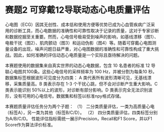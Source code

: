 # 赛题2 可穿戴12导联动态心电质量评估

心电图（ECG）因其无创性、成本低和使用方便等优势已成为心血管疾病广泛采用的诊断工具，而心电数据的准确性和可靠性取决于记录的质量，这对于专家诊断和数据挖掘至关重要。然而，心电信号极易受到噪声的影响，如基线漂移（图1）、电极干扰（图2）、肌肉颤动（图3）和运动伪影（图4）等。随着可穿戴心电图测量设备的出现，噪声问题日益严重，对心电图数据的准确性和可靠性构成了重大挑战。因此，如何准确的评估动态心电质量是一个实际且亟待解决的问题。




本赛题使用的数据集来自真实世界的动态心电数据，包含 10 名患者的标准 12 导联心电图共100条。这些心电信号的采样频率为 100 Hz，并被分割为每条10 秒。数据集标签根据波形可见度分为四类： A 类代表所有波形清晰可见，无基线漂移，采集质量高。B 类表示存在 1-3 个干扰心跳，但不会对诊断产生重大影响。C 类表示能识别 50%以上的波形，对诊断有部分影响。D 类表示完全无法识别波形，没有可用的心电信号。数据集和标签以标准npy格式存储。

本赛题质量评估任务分为两个子题：
（1）	二分类质量评估，一类为高质量心电（标签A），另一类为其他（标签B/C/D）。
（2）	四分类质量评估，四类标签分别为A/B/C/D。
性能评估指标需统一展示Precision，Recall和F1 Score，并以F1 Score作为算法评价标准。

